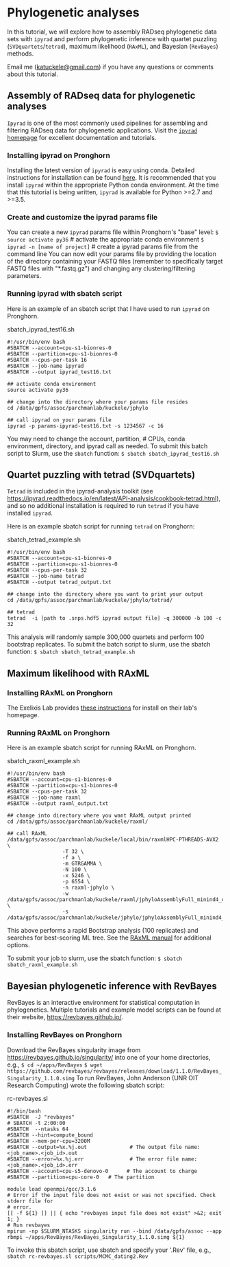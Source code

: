 # Phylogenetic analyses #

In this tutorial, we will explore how to assembly RADseq phylogenetic data sets with ``ipyrad`` and perform phylogenetic inference with quartet puzzling (``SVDquartets``/``tetrad``), maximum likelihood (``RAxML``), and Bayesian (``RevBayes``) methods. 

Email me (katuckele@gmail.com) if you have any questions or comments about this tutorial. 

## Assembly of RADseq data for phylogenetic analyses ##
``Ipyrad`` is one of the most commonly used pipelines for assembling and filtering RADseq data for phylogenetic applications. Visit the [``ipyrad`` homepage](https://ipyrad.readthedocs.io/en/latest/ "homepage") for excellent documentation and tutorials. 

### Installing ipyrad on Pronghorn ###
Installing the latest version of ``ipyrad`` is easy using conda. Detailed instructions for installation can be found [here](https://ipyrad.readthedocs.io/en/latest/3-installation.html "here"). It is recommended that you install ``ipyrad`` within the appropriate Python conda environment. At the time that this tutorial is being written, ``ipyrad`` is available for Python >=2.7 and >=3.5. 

### Create and customize the ipyrad params file ###
You can create a new ``ipyrad`` params file within Pronghorn's "base" level: 
`$ source activate py36` # activate the appropriate conda environment
`$ ipyrad -n [name of project]` # create a ipyrad params file from the command line
You can now edit your params file by providing the location of the directory containing your FASTQ files (remember to specifically target FASTQ files with "*.fastq.gz") and changing any clustering/filtering parameters. 

### Running ipyrad with sbatch script ###
Here is an example of an sbatch script that I have used to run ``ipyrad`` on Pronghorn. 

sbatch_ipyrad_test16.sh
```
#!/usr/bin/env bash
#SBATCH --account=cpu-s1-bionres-0
#SBATCH --partition=cpu-s1-bionres-0
#SBATCH --cpus-per-task 16
#SBATCH --job-name ipyrad
#SBATCH --output ipyrad_test16.txt

## activate conda environment
source activate py36

## change into the directory where your params file resides
cd /data/gpfs/assoc/parchmanlab/kuckele/jphylo

## call ipyrad on your params file
ipyrad -p params-ipyrad-test16.txt -s 1234567 -c 16 
```
You may need to change the account, partition, # CPUs, conda environment, directory, and ipyrad call as needed. 
To submit this batch script to Slurm, use the ``sbatch`` function: 
`$ sbatch sbatch_ipyrad_test16.sh`

## Quartet puzzling with tetrad (SVDquartets) ##
`Tetrad` is included in the ipyrad-analysis toolkit (see <https://ipyrad.readthedocs.io/en/latest/API-analysis/cookbook-tetrad.html>), and so no additional installation is required to run `tetrad` if you have installed `ipyrad`. 

Here is an example sbatch script for running `tetrad` on Pronghorn: 

sbatch_tetrad_example.sh
```
#!/usr/bin/env bash
#SBATCH --account=cpu-s1-bionres-0
#SBATCH --partition=cpu-s1-bionres-0
#SBATCH --cpus-per-task 32
#SBATCH --job-name tetrad
#SBATCH --output tetrad_output.txt

## change into the directory where you want to print your output
cd /data/gpfs/assoc/parchmanlab/kuckele/jphylo/tetrad/

## tetrad
tetrad  -i [path to .snps.hdf5 ipyrad output file] -q 300000 -b 100 -c 32
```
This analysis will randomly sample 300,000 quartets and perform 100 bootstrap replicates. To submit the batch script to slurm, use the sbatch function: 
`$ sbatch sbatch_tetrad_example.sh`

## Maximum likelihood with RAxML ## 

### Installing RAxML on Pronghorn ###
The Exelixis Lab provides [these instructions](https://cme.h-its.org/exelixis/web/software/raxml/cluster.html "these instructions") for install on their lab's homepage. 

### Running RAxML on Pronghorn ###
Here is an example sbatch script for running RAxML on Pronghorn. 

sbatch_raxml_example.sh
```
#!/usr/bin/env bash
#SBATCH --account=cpu-s1-bionres-0
#SBATCH --partition=cpu-s1-bionres-0
#SBATCH --cpus-per-task 32
#SBATCH --job-name raxml
#SBATCH --output raxml_output.txt

## change into directory where you want RAxML output printed
cd /data/gpfs/assoc/parchmanlab/kuckele/raxml/

## call RAxML
/data/gpfs/assoc/parchmanlab/kuckele/local/bin/raxmlHPC-PTHREADS-AVX2 \
                  -T 32 \
                  -f a \
                  -m GTRGAMMA \
                  -N 100 \
                  -x 5246 \
                  -p 6554 \
                  -n raxml-jphylo \
                  -w /data/gpfs/assoc/parchmanlab/kuckele/raxml/jphyloAssemblyFull_minind4_clust85_rmchloro/ \
                  -s /data/gpfs/assoc/parchmanlab/kuckele/jphylo/jphyloAssemblyFull_minind4_rmchloro_clust85_outfiles/jphyloAssemblyFull_minind4_rmchloro_clust85_invrm.phy 
```
This above performs a rapid Bootstrap analysis (100 replicates) and searches for best-scoring ML tree. See the [RAxML manual](https://cme.h-its.org/exelixis/resource/download/NewManual.pdf "RAxML manual") for additional options. 

To submit your job to slurm, use the sbatch function: 
``$ sbatch sbatch_raxml_example.sh``

## Bayesian phylogenetic inference with RevBayes ## 
RevBayes is an interactive environment for statistical computation in phylogenetics. Multiple tutorials and example model scripts can be found at their website, <https://revbayes.github.io/>.

### Installing RevBayes on Pronghorn ###
Download the RevBayes singularity image from <https://revbayes.github.io/singularity/> into one of your home directories, e.g., 
`$ cd ~/apps/RevBayes`
`$ wget https://github.com/revbayes/revbayes/releases/download/1.1.0/RevBayes_Singularity_1.1.0.simg`
To run RevBayes, John Anderson (UNR OIT Research Computing) wrote the following sbatch script: 

rc-revbayes.sl
```
#!/bin/bash
#SBATCH  -J "revbayes"
# SBATCH -t 2:00:00
#SBATCH  --ntasks 64
#SBATCH --hint=compute_bound
#SBATCH --mem-per-cpu=3200M
#SBATCH --output=%x.%j.out              # The output file name: <job_name>.<job_id>.out
#SBATCH --error=%x.%j.err               # The error file name: <job_name>.<job_id>.err
#SBATCH --account=cpu-s5-denovo-0      # The account to charge
#SBATCH --partition=cpu-core-0   # The partition

module load openmpi/gcc/3.1.6
# Error if the input file does not exist or was not specified. Check stderr file for 
# error.
[[ -f ${1} ]] || { echo "revbayes input file does not exist" >&2; exit 1; }
# Run revbayes 
mpirun -np $SLURM_NTASKS singularity run --bind /data/gpfs/assoc --app rbmpi ~/apps/RevBayes/RevBayes_Singularity_1.1.0.simg ${1}
```
To invoke this sbatch script, use sbatch and specify your '.Rev' file, e.g., 
`sbatch rc-revbayes.sl scripts/MCMC_dating2.Rev`




